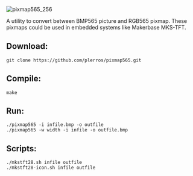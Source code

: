 
![pixmap565_256](https://user-images.githubusercontent.com/48536508/137931703-b3fb470f-9695-48c0-bed1-890e0eb8e7ef.png)

A utility to convert between BMP565 picture and RGB565 pixmap.
These pixmaps could be used in embedded systems like Makerbase MKS-TFT.

## Download:
```
git clone https://github.com/plerros/pixmap565.git
```
## Compile:
```
make
```
## Run:
```
./pixmap565 -i infile.bmp -o outfile
./pixmap565 -w width -i infile -o outfile.bmp
```
## Scripts:
```
./mkstft28.sh infile outfile
./mkstft28-icon.sh infile outfile
```

